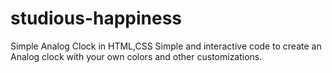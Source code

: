 # studious-happiness
Simple Analog Clock in HTML,CSS
Simple and interactive code to create an Analog clock with your own colors and other customizations.
